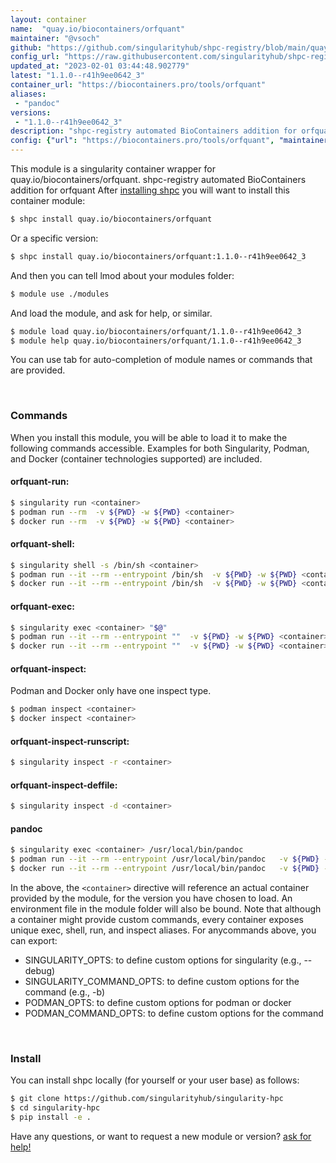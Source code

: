 ```yaml
---
layout: container
name:  "quay.io/biocontainers/orfquant"
maintainer: "@vsoch"
github: "https://github.com/singularityhub/shpc-registry/blob/main/quay.io/biocontainers/orfquant/container.yaml"
config_url: "https://raw.githubusercontent.com/singularityhub/shpc-registry/main/quay.io/biocontainers/orfquant/container.yaml"
updated_at: "2023-02-01 03:44:48.902779"
latest: "1.1.0--r41h9ee0642_3"
container_url: "https://biocontainers.pro/tools/orfquant"
aliases:
 - "pandoc"
versions:
 - "1.1.0--r41h9ee0642_3"
description: "shpc-registry automated BioContainers addition for orfquant"
config: {"url": "https://biocontainers.pro/tools/orfquant", "maintainer": "@vsoch", "description": "shpc-registry automated BioContainers addition for orfquant", "latest": {"1.1.0--r41h9ee0642_3": "sha256:7b4caab52c120bceb43065a9295adb12d376c509ece94af87a46bfbc4a17c74f"}, "tags": {"1.1.0--r41h9ee0642_3": "sha256:7b4caab52c120bceb43065a9295adb12d376c509ece94af87a46bfbc4a17c74f"}, "docker": "quay.io/biocontainers/orfquant", "aliases": {"pandoc": "/usr/local/bin/pandoc"}}
---
```


This module is a singularity container wrapper for quay.io/biocontainers/orfquant.
shpc-registry automated BioContainers addition for orfquant
After [installing shpc](#install) you will want to install this container module:


```bash
$ shpc install quay.io/biocontainers/orfquant
```

Or a specific version:

```bash
$ shpc install quay.io/biocontainers/orfquant:1.1.0--r41h9ee0642_3
```

And then you can tell lmod about your modules folder:

```bash
$ module use ./modules
```

And load the module, and ask for help, or similar.

```bash
$ module load quay.io/biocontainers/orfquant/1.1.0--r41h9ee0642_3
$ module help quay.io/biocontainers/orfquant/1.1.0--r41h9ee0642_3
```

You can use tab for auto-completion of module names or commands that are provided.

<br>

### Commands

When you install this module, you will be able to load it to make the following commands accessible.
Examples for both Singularity, Podman, and Docker (container technologies supported) are included.

#### orfquant-run:

```bash
$ singularity run <container>
$ podman run --rm  -v ${PWD} -w ${PWD} <container>
$ docker run --rm  -v ${PWD} -w ${PWD} <container>
```

#### orfquant-shell:

```bash
$ singularity shell -s /bin/sh <container>
$ podman run --it --rm --entrypoint /bin/sh  -v ${PWD} -w ${PWD} <container>
$ docker run --it --rm --entrypoint /bin/sh  -v ${PWD} -w ${PWD} <container>
```

#### orfquant-exec:

```bash
$ singularity exec <container> "$@"
$ podman run --it --rm --entrypoint ""  -v ${PWD} -w ${PWD} <container> "$@"
$ docker run --it --rm --entrypoint ""  -v ${PWD} -w ${PWD} <container> "$@"
```

#### orfquant-inspect:

Podman and Docker only have one inspect type.

```bash
$ podman inspect <container>
$ docker inspect <container>
```

#### orfquant-inspect-runscript:

```bash
$ singularity inspect -r <container>
```

#### orfquant-inspect-deffile:

```bash
$ singularity inspect -d <container>
```


#### pandoc

```bash
$ singularity exec <container> /usr/local/bin/pandoc
$ podman run --it --rm --entrypoint /usr/local/bin/pandoc   -v ${PWD} -w ${PWD} <container> -c " $@"
$ docker run --it --rm --entrypoint /usr/local/bin/pandoc   -v ${PWD} -w ${PWD} <container> -c " $@"
```



In the above, the `<container>` directive will reference an actual container provided
by the module, for the version you have chosen to load. An environment file in the
module folder will also be bound. Note that although a container
might provide custom commands, every container exposes unique exec, shell, run, and
inspect aliases. For anycommands above, you can export:

 - SINGULARITY_OPTS: to define custom options for singularity (e.g., --debug)
 - SINGULARITY_COMMAND_OPTS: to define custom options for the command (e.g., -b)
 - PODMAN_OPTS: to define custom options for podman or docker
 - PODMAN_COMMAND_OPTS: to define custom options for the command

<br>

### Install

You can install shpc locally (for yourself or your user base) as follows:

```bash
$ git clone https://github.com/singularityhub/singularity-hpc
$ cd singularity-hpc
$ pip install -e .
```

Have any questions, or want to request a new module or version? [ask for help!](https://github.com/singularityhub/singularity-hpc/issues)